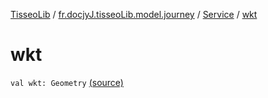 [TisseoLib](../../index.md) / [fr.docjyJ.tisseoLib.model.journey](../index.md) / [Service](index.md) / [wkt](./wkt.md)

# wkt

`val wkt: Geometry` [(source)](https://github.com/docjyJ/TisseoLib/tree/master/src/main/kotlin/fr/docjyJ/tisseoLib/model/journey/Service.kt#L31)